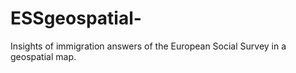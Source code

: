 # ESSgeospatial-

Insights of immigration answers of the European Social Survey in a geospatial map. 
